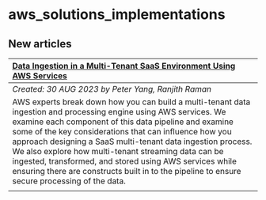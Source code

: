 # aws_solutions_implementations

## New articles

| [Data Ingestion in a Multi-Tenant SaaS Environment Using AWS Services](https://aws.amazon.com/blogs/apn/data-ingestion-in-a-multi-tenant-saas-environment-using-aws-services/) |
|:----------|
| *Created: 30 AUG 2023 by Peter Yang, Ranjith Raman* | 
| AWS experts break down how you can build a multi-tenant data ingestion and processing engine using AWS services. We examine each component of this data pipeline and examine some of the key considerations that can influence how you approach designing a SaaS multi-tenant data ingestion process. We also explore how multi-tenant streaming data can be ingested, transformed, and stored using AWS services while ensuring there are constructs built in to the pipeline to ensure secure processing of the data. | 
|  | 

